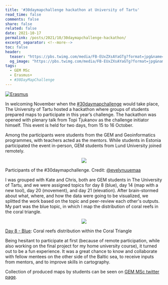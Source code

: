 ```yaml
---
title: '#30daymapchallenge hackathon at University of Tartu'
read_time: false
comments: false
share: false
related: false
date: 2021-10-17
permalink: /posts/2021/10/30daymapchallenge-hackathon/
excerpt_separator: <!--more-->
toc: false
header:
  teaser: "https://pbs.twimg.com/media/FB-EUxZXsAYaGTg?format=jpg&name=small"
  og_image: "https://pbs.twimg.com/media/FB-EUxZXsAYaGTg?format=jpg&name=small"
tags:
  - GEM MSc
  - Erasmus+
  - #30DayMapChallenge
---
```

[![Erasmus](https://img.shields.io/badge/-Erasmus+-003194?style=flat&logo=data%3Aimage%2Fpng%3Bbase64%2CiVBORw0KGgoAAAANSUhEUgAAAD8AAAA%2FCAMAAABggeDtAAABIFBMVEUAAAAPP48VP48TP4sWP4wWP4oXQYsYQYoZQYkaQocdQ4gdRoQhRoUlSoMmSYI1Unk2U3k5Vnc6VXY8V3U9WHQ%2BWXRBWnJDXHFEW3BJXm1KX21MYWtNYmtQY2lTZGdVZmZdamFea2FgbV9hbl9mcVxncFtqc1lrdFlsc1hudVdvdlZyd1V3elJ%2FgE2Af0yBgEyEg0qKhUaNiESOiUSQiUORikKSi0GZjj2ajz2ilTiklTenmDWvnDCxni%2BynS6zni60ny27pCm8oyi9pCi%2BpSe%2FpibCpyXEqSPHqiLOrx3VshnbthbduBTiuxHlvBDmvQ%2Fovw7pvg3qvw3uwQrvwgryxQjzxAf0xQf3yAX4xwT6yQP7ygL8ywL9ygH%2BywH%2FzAAAmFa4AAAADHRSTlMAEDBAUHCAkKDA0PBxv%2FUxAAABiElEQVR42u3PhXLbShhA4RPm5DKGmZkZimFG2%2Bf936KaxvFU9ni0KtO3zPvznaut54M8f8b7m11a0qWlWdJogoJJIwuxxUR%2FLELhyKZukLcCM7%2BTzBfukefBgeTtRQsEUHnSDV3xhSSvjNxAqSsjr0k059T2GSXOtqecI0CjlJFrIMS%2FlPEfX7PlNgL9skSx41EcItCw9OwTZ%2BRlFwH%2B2TJCkVb1iCBHaitFciqB1BxxfZP8KYH8m9FeSgwQaISfPqrKSlKrqKSgUugihS4wdl4nSGFSC%2BcZyaoXpHKhZkd4VLOnkoq6V8OTSn9dyZJCZuu3WPzbpLZeSUEF4cIPhfvpLyBDoMzjgRgXLyWQl4tSZFWzBMrqKkW2jFxXkajq2sgWcdPeO0%2Bgee%2Bdplimg0AdGUpRXUeg%2Blq%2BZjuUsUuITinDTpK0rB0a6aFEj5HDtRYSnKptPGotVJE29ZRk6v%2FkCZLXrhJA%2BiXvVu%2FIy40jycZ4x4mely6GavatVt7fQ4YPMjTId%2B0N62JShWj%2Bbc4AAAAASUVORK5CYII%3D&labelColor=003194)](#)

In welcoming November when the [#30daymapchallenge](https://30daymapchallenge.com/) would take place, The University of Tartu hosted a hackathon where groups of students prepared maps to participate in this year’s challenge<!--more-->. The hackathon was opened with plenary talk from Topi Tjukanov as the challenge initiator himself. This event is held for two days, from 15 to 16 October.

Among the participants were students from the GEM and Geoinformatics programmes, with teachers acted as the mentors. While students in Estonia participated the event in-person, GEM students from Lund University joined remotely.

<p align="center">
<img src="https://pbs.twimg.com/media/FB-EUxZXsAYaGTg?format=jpg&name=small">
<figcaption class="figure-caption text-center">Participants of the #30daymapchallenge. Credit: <a href="https://twitter.com/evelynuuemaa">@evelynuuemaa</a></figcaption>
</p>

I was grouped with Kate and Chris, both are GEM students in The University of Tartu, and we were assigned topics for day 8 (blue), day 14 (map with a new tool), day 20 (movement), and day 21 (elevation). After brain-stormed about what, where, and how the data were going to be visualized, we splitted the work based on the topic and peer-review each other's outputs. My part was the blue topic, in which I map the distribution of coral reefs in the coral triangle.

<p align="center">
<img src="https://pbs.twimg.com/media/FDqplLlXMAMboz4?format=jpg&name=small">
<figcaption class="figure-caption text-center"><a href="https://twitter.com/GemMsc/status/1457663925126840324/photo/1"> Day 8 - Blue</a>: Coral reefs distribution within the Coral Triangle</figcaption>
</p>

Being hesitant to participate at first (because of remote participation, while also working on the final project for my home university course), it turned out to be a fun experience. It was a great chance to know and collaborate with fellow mentees on the other side of the Baltic sea, to receive inputs from mentors, and to improve skills in cartography.

Collection of produced maps by students can be seen on [GEM MSc twitter page](https://twitter.com/GemMsc).
